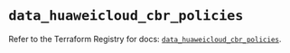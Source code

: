 # `data_huaweicloud_cbr_policies`

Refer to the Terraform Registry for docs: [`data_huaweicloud_cbr_policies`](https://registry.terraform.io/providers/huaweicloud/huaweicloud/1.71.1/docs/data-sources/cbr_policies).
